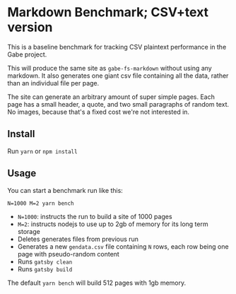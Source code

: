# Markdown Benchmark; CSV+text version

This is a baseline benchmark for tracking CSV plaintext performance in the Gabe project.

This will produce the same site as `gabe-fs-markdown` without using any markdown. It also generates one giant csv file containing all the data, rather than an individual file per page.

The site can generate an arbitrary amount of super simple pages. Each page has a small header, a quote, and two small paragraphs of random text. No images, because that's a fixed cost we're not interested in.

## Install

Run `yarn` or `npm install`

## Usage

You can start a benchmark run like this:

```shell
N=1000 M=2 yarn bench
```

- `N=1000`: instructs the run to build a site of 1000 pages
- `M=2`: instructs nodejs to use up to 2gb of memory for its long term storage
- Deletes generates files from previous run
- Generates a new `gendata.csv` file containing `N` rows, each row being one page with pseudo-random content
- Runs `gatsby clean`
- Runs `gatsby build`

The default `yarn bench` will build 512 pages with 1gb memory.
